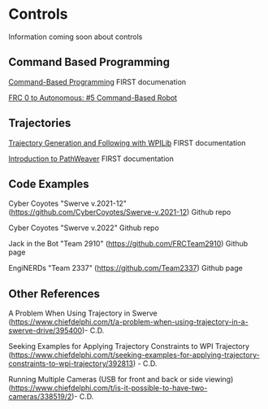 # Controls
Information coming soon about controls

## Command Based Programming
[Command-Based Programming](https://docs.wpilib.org/en/stable/docs/software/commandbased/index.html) FIRST documenation

[FRC 0 to Autonomous: #5 Command-Based Robot](https://youtu.be/VoxeXqy1bdQ)

## Trajectories
[Trajectory Generation and Following with WPILib](https://docs.wpilib.org/en/stable/docs/software/advanced-controls/trajectories/index.html) FIRST documentation

[Introduction to PathWeaver](https://docs.wpilib.org/en/stable/docs/software/wpilib-tools/pathweaver/introduction.html) FIRST documentation

## Code Examples
Cyber Coyotes "Swerve v.2021-12"(https://github.com/CyberCoyotes/Swerve-v.2021-12) Github repo

Cyber Coyotes "Swerve v.2022" Github repo

Jack in the Bot "Team 2910" (https://github.com/FRCTeam2910) Github page

EngiNERDs "Team 2337" (https://github.com/Team2337) Github page

## Other References
A Problem When Using Trajectory in Swerve (https://www.chiefdelphi.com/t/a-problem-when-using-trajectory-in-a-swerve-drive/395400)- C.D.

Seeking Examples for Applying Trajectory Constraints to WPI Trajectory (https://www.chiefdelphi.com/t/seeking-examples-for-applying-trajectory-constraints-to-wpi-trajectory/392813) - C.D.

Running Multiple Cameras (USB for front and back or side viewing) (https://www.chiefdelphi.com/t/is-it-possible-to-have-two-cameras/338519/2)- C.D.
